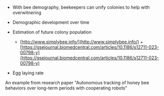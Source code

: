 - With bee demography, beekeepers can unify colonies to help with overwitnering
- Demographic development over time
- Estimation of future colony population
    - [http://www.simplybee.info/](http://www.simplybee.info/) + [https://gsejournal.biomedcentral.com/articles/10.1186/s12711-023-00798-y](https://gsejournal.biomedcentral.com/articles/10.1186/s12711-023-00798-y)

- Egg laying rate

An example from research paper "Autonomous tracking of honey bee behaviors over long-term periods with cooperating robots"